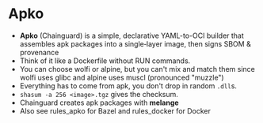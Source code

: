 # Apko

- **Apko** (Chainguard) is a simple, declarative YAML-to-OCI builder that assembles apk packages into a single‑layer image, then signs SBOM & provenance
- Think of it like a Dockerfile without RUN commands.
- You can choose wolfi or alpine, but you can't mix and match them since wolfi uses glibc and alpine uses muscl (pronounced "muzzle")
- Everything has to come from apk, you don't drop in random `.dll`s.
- `shasum -a 256 <image>.tgz` gives the checksum.
- Chainguard creates apk packages with **melange**
- Also see rules_apko for Bazel and rules_docker for Docker